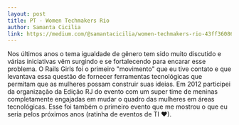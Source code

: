 ```yaml
---
layout: post
title: PT - Women Techmakers Rio
author: Samanta Cicilia
link: https://medium.com/@samantacicilia/women-techmakers-rio-43ff36086ecd
---
```



Nos últimos anos o tema igualdade de gênero tem sido muito discutido e várias iniciativas vêm surgindo e se fortalecendo para encarar esse problema.
O Rails Girls foi o primeiro "movimento" que eu tive contato e que levantava essa questão de fornecer ferramentas tecnológicas que permitam que as mulheres possam construir suas ideias. Em 2012 participei da organização da Edição RJ do evento com um super time de meninas completamente engajadas em mudar o quadro das mulheres em áreas tecnológicas. Esse foi também o primeiro evento que me mostrou o que eu seria pelos próximos anos (ratinha de eventos de TI ❤).

